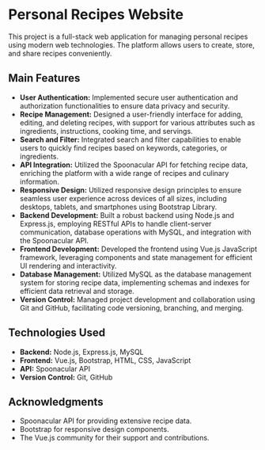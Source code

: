 # Personal Recipes Website

This project is a full-stack web application for managing personal recipes using modern web technologies. The platform allows users to create, store, and share recipes conveniently.

## Main Features

- **User Authentication:** Implemented secure user authentication and authorization functionalities to ensure data privacy and security.
- **Recipe Management:** Designed a user-friendly interface for adding, editing, and deleting recipes, with support for various attributes such as ingredients, instructions, cooking time, and servings.
- **Search and Filter:** Integrated search and filter capabilities to enable users to quickly find recipes based on keywords, categories, or ingredients.
- **API Integration:** Utilized the Spoonacular API for fetching recipe data, enriching the platform with a wide range of recipes and culinary information.
- **Responsive Design:** Utilized responsive design principles to ensure seamless user experience across devices of all sizes, including desktops, tablets, and smartphones using Bootstrap Library.
- **Backend Development:** Built a robust backend using Node.js and Express.js, employing RESTful APIs to handle client-server communication, database operations with MySQL, and integration with the Spoonacular API.
- **Frontend Development:** Developed the frontend using Vue.js JavaScript framework, leveraging components and state management for efficient UI rendering and interactivity.
- **Database Management:** Utilized MySQL as the database management system for storing recipe data, implementing schemas and indexes for efficient data retrieval and storage.
- **Version Control:** Managed project development and collaboration using Git and GitHub, facilitating code versioning, branching, and merging.

## Technologies Used

- **Backend:** Node.js, Express.js, MySQL
- **Frontend:** Vue.js, Bootstrap, HTML, CSS, JavaScript
- **API:** Spoonacular API
- **Version Control:** Git, GitHub


## Acknowledgments

- Spoonacular API for providing extensive recipe data.
- Bootstrap for responsive design components.
- The Vue.js community for their support and contributions.
